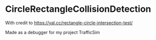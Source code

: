 # CircleRectangleCollisionDetection

With credit to https://yal.cc/rectangle-circle-intersection-test/

Made as a debugger for my project TrafficSim
